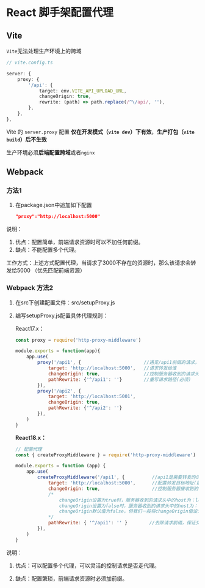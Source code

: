 # React 脚手架配置代理

## Vite

`Vite`无法处理生产环境上的跨域

```typescript
// vite.config.ts

server: {
    proxy: {
        '/api': {
            target: env.VITE_API_UPLOAD_URL,
            changeOrigin: true,
            rewrite: (path) => path.replace(/^\/api/, ''),
        },
    },
},
```

Vite 的 `server.proxy` 配置 **仅在开发模式（`vite dev`）下有效**，**生产打包（`vite build`）后不生效**

生产环境必须**后端配置跨域**或者`nginx`



## Webpack

### 方法1

1. 在package.json中追加如下配置

   ```json
   "proxy":"http://localhost:5000"
   ```

说明：

1. 优点：配置简单，前端请求资源时可以不加任何前缀。
2. 缺点：不能配置多个代理。

工作方式：上述方式配置代理，当请求了3000不存在的资源时，那么该请求会转发给5000 （优先匹配前端资源）



###  Webpack 方法2

1. 在src下创建配置文件：src/setupProxy.js

2. 编写setupProxy.js配置具体代理规则：

   React17.x：

   ```javascript
   const proxy = require('http-proxy-middleware')
   
   module.exports = function(app){
       app.use(
           proxy('/api1', {                       //遇见/api1前缀的请求，就会触发该代理配置
               target: 'http://localhost:5000',   //请求转发给谁
               changeOrigin: true,                //控制服务器收到的请求头中Host的值
               pathRewrite: {'^/api1': ''}        //重写请求路径(必须)
           }),
           proxy('/api2', {
               target: 'http://localhost:5001',
               changeOrigin: true,
               pathRewrite: {'^/api2': ''}
           }),
       )
   }
   ```

   **React18.x：**

   ```javascript
   // 配置代理
   const { createProxyMiddleware } = require('http-proxy-middleware')
   
   module.exports = function (app) {
       app.use(
           createProxyMiddleware('/api1', {          //api1是需要转发的请求(所有带有/api1前缀的请求都会转发给5000)
               target: 'http://localhost:5000',      //配置转发目标地址(能返回数据的服务器地址)
               changeOrigin: true,                   //控制服务器接收到的请求头中host字段的值
               /*
                   changeOrigin设置为true时，服务器收到的请求头中的host为：localhost:5000
                   changeOrigin设置为false时，服务器收到的请求头中的host为：localhost:3000
                   changeOrigin默认值为false，但我们一般将changeOrigin值设为true
               */
               pathRewrite: { '^/api1': '' }        //去除请求前缀，保证交给后台服务器的是正常请求地址(必须配置)
           }),
       )
   }
   ```



说明：

1.  优点：可以配置多个代理，可以灵活的控制请求是否走代理。

2.  缺点：配置繁琐，前端请求资源时必须加前缀。